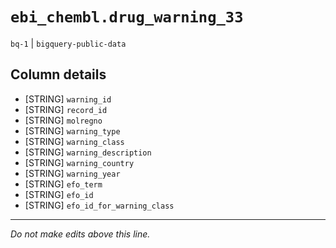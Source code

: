 # `ebi_chembl.drug_warning_33`
`bq-1` | `bigquery-public-data`

## Column details
* [STRING]    `warning_id`
* [STRING]    `record_id`
* [STRING]    `molregno`
* [STRING]    `warning_type`
* [STRING]    `warning_class`
* [STRING]    `warning_description`
* [STRING]    `warning_country`
* [STRING]    `warning_year`
* [STRING]    `efo_term`
* [STRING]    `efo_id`
* [STRING]    `efo_id_for_warning_class`

-------------------------------------------------------------------------------
*Do not make edits above this line.*
